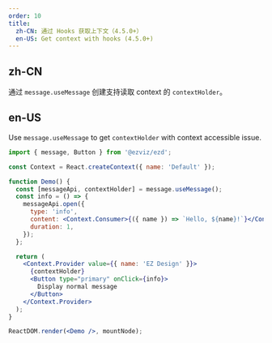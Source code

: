 ```yaml
---
order: 10
title:
  zh-CN: 通过 Hooks 获取上下文（4.5.0+）
  en-US: Get context with hooks (4.5.0+)
---
```


## zh-CN

通过 `message.useMessage` 创建支持读取 context 的 `contextHolder`。

## en-US

Use `message.useMessage` to get `contextHolder` with context accessible issue.

```jsx
import { message, Button } from '@ezviz/ezd';

const Context = React.createContext({ name: 'Default' });

function Demo() {
  const [messageApi, contextHolder] = message.useMessage();
  const info = () => {
    messageApi.open({
      type: 'info',
      content: <Context.Consumer>{({ name }) => `Hello, ${name}!`}</Context.Consumer>,
      duration: 1,
    });
  };

  return (
    <Context.Provider value={{ name: 'EZ Design' }}>
      {contextHolder}
      <Button type="primary" onClick={info}>
        Display normal message
      </Button>
    </Context.Provider>
  );
}

ReactDOM.render(<Demo />, mountNode);
```

